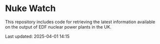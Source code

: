 # Nuke Watch

This repository includes code for retrieving the latest information available on the output of EDF nuclear power plants in the UK.

Last updated: 2025-04-01 14:15